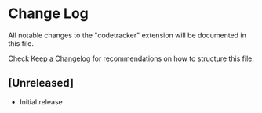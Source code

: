 # Change Log

All notable changes to the "codetracker" extension will be documented in this file.

Check [Keep a Changelog](http://keepachangelog.com/) for recommendations on how to structure this file.

## [Unreleased]

- Initial release